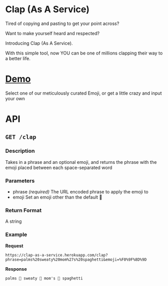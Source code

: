 # Clap (As A Service)

Tired of copying and pasting to get your point across?

Want to make yourself heard and respected?

Introducing Clap (As A Service).

With this simple tool, now YOU can be one of millions clapping their way to a better life.

# [Demo](http://salockhart.github.io/clap-as-a-service/)

Select one of our meticulously curated Emoji, or get a little crazy and input your own

# API

## `GET /clap`

### Description
Takes in a phrase and an optional emoji, and returns the phrase with the emoji placed between each space-separated word

### Parameters
* phrase _(required)_
The URL encoded phrase to apply the emoji to
* emoji
Set an emoji other than the default 👏

### Return Format
A string

### Example
**Request**
    
    https://clap-as-a-service.herokuapp.com/clap?phrase=palms%20sweaty%20mom%27s%20spaghetti&emoji=%F0%9F%8D%9D

**Response**

    palms 🍝 sweaty 🍝 mom's 🍝 spaghetti

